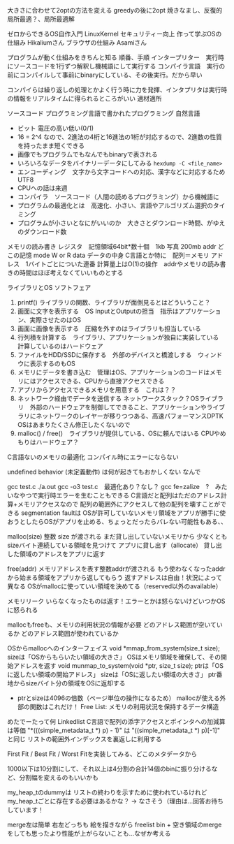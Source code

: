 大きさに合わせて2optの方法を変える
greedyの後に2opt
焼きなまし、反復的局所最適？、局所最適解

ゼロからできるOS自作入門
LinuxKernel
セキュリティー向上
作って学ぶOSの仕組み Hikaliumさん
ブラウザの仕組み Asamiさん

プログラムが動く仕組みをきちんと知る
順番、手順
インタープリター　実行時にソースコードを1行ずつ解釈し機械語にして実行する
コンパイラ言語　実行の前にコンパイルして事前にbinaryにしている、その後実行。だから早い

コンパイらは繰り返しの処理とかよく行う時に力を発揮、インタプリタは実行時の情報をリアルタイムに得られるところがいい
適材適所

ソースコード プログラミング言語で書かれたプログラミング
自然言語
* ビット 電圧の高い低い(0/1)
* 16 = 2^4 なので、2進法の4桁と16進法の1桁が対応するので、2進数の性質を持ったまま短くできる
* 画像でもプログラムでもなんでもbinaryで表される
* いろいろなデータをバイナリーデータにしてみる `hexdump -C <file_name>`
* エンコーディング　文字から文字コードへの対応、漢字などに対応するためUTF8
* CPUへの話は来週
* コンパイラ　ソースコード（人間の読めるプログラミング）から機械語に
* プログラムの最適化とは　高速化、小さい、言語やアルゴリズム選択のタイミング
* プログラムが小さいとなにがいいのか　大きさとダウンロード時間、がゆえのダウンロード数

メモリの読み書き
レジスタ　記憶領域64bit*数十個　1kb
写真 200mb
addr どこの記憶
mode W or R
data データの中身
C言語とか特に　配列＝メモリ
アドレス　1バイトごとについた連番
計算量上はO(1)の操作　addrやメモリの読み書きの時間はほぼ考えなくていいものとする

ライブラリとOS
ソフトフェア

1. printf()	ライブラリの関数、ライブラリが面倒見るとはどういうこと？
2. 画面に文字を表示する　OS InputとOutputの担当　指示はアプリケーション、実際させたのはOS
3. 画面に画像を表示する　圧縮を外すのはライブラリも担当している
4. 行列積を計算する　ライブラリ、アプリケーションが独自に実装している　計算しているのはハードウェア
5. ファイルをHDD/SSDに保存する　外部のデバイスと橋渡しする　ウィンドウに表示するのもOS
6. メモリにデータを書き込む　管理はOS、アプリケーションのコードはメモリにはアクセスできる、CPUから直接アクセスできる
7. アプリからアクセスできるメモリを用意する　これは？？
8. ネットワーク経由でデータを送信する
ネットワークスタック？OSライブラリ　外部のハードウェアを制御してできること、アプリケーションやライブラリにネットワークのレイヤーが移りつつある、高速パフォーマンスDPTK
OSはあまりたくさん修正したくないので
9. malloc() / free()　ライブラリが提供している、OSに頼んではいる
CPUやめもりはハードウェア？

C言語ないのメモリの最適化
コンパイル時にエラーにならない

 undefined behavior (未定義動作) は何が起きてもおかしくない
 なんで

gcc test.c ./a.out
gcc -o3 test.c　最適化あり？なし？
gcc fe=zalize　?　みたいなやつで実行時エラーを生むこともできる
C言語だと配列はただのアドレス計算+メモリアクセスなので
配列の範囲外にアクセスして他の配列を壊すことができる
 segmentation faultは	OSが許可していないメモリ領域をアプリが勝手に使おうとしたらOSがアプリを止める、ちょっとだったらバレない可能性もある、、

malloc(size) 
整数 size が渡される 
まだ貸し出していないメモリから
少なくともsizeバイト連続している領域を見つけて
アプリに貸し出す（allocate）
貸し出した領域のアドレスをアプリに返す

free(addr)
メモリアドレスを表す整数addrが渡される
もう使わなくなったaddrから始まる領域をアプリから返してもらう
返すアドレスは自由！状況によって異なる
OSがmallocに使っていい領域を決めてる（reserved以外のavailable）

メモリリーク
いらなくなったものは返す！エラーとかは怒らないけどいつかOSに怒られる

mallocもfreeも、メモリの利用状況の情報が必要
どのアドレス範囲が空いているか
どのアドレス範囲が使われているか

OSからmallocへのインターフェイス
void *mmap_from_system(size_t size);
sizeは「OSからもらいたい領域の大きさ」
OSはメモリ領域を確保して、その開始アドレスを返す
void munmap_to_system(void *ptr, size_t size);
ptrは「OSに返したい領域の開始アドレス」
sizeは「OSに返したい領域の大きさ」
ptr番地からsizeバイト分の領域をOSに返却する
* ptrとsizeは4096の倍数（ページ単位の操作になるため）
mallocが使える外部の関数はこれだけ！
Free List: メモリの利用状況を保持するデータ構造

めたでーたって何
Linkedlist
C言語で配列の添字アクセスとポインタへの加減算は等価
"*(((simple_metadata_t *) p) - 1)" は "((simple_metadata_t *) p)[-1]" と同じ
リストの範囲外インデックスを裏返しに利用する


First Fit / Best Fit / Worst Fitを実装してみる、どこのメタデータから

1000以下は10分割にして、それ以上は4分割の合計14個のbinに振り分けるなど、分割幅を変えるのもいいかも


my_heap_tのdummyは
リストの終わりを示すために使われているけれど
my_heap_tごとに存在する必要はあるかな？
→ なさそう（理由は…回答お待ちしています！

merge左は簡単
右左どっちも
絵を描きながら
freelist bin + 空き領域のmergeをしても思ったより性能が上がらないことも…なぜか考える